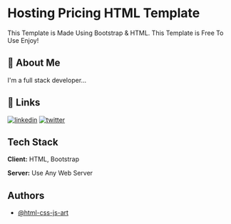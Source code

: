 
# Hosting Pricing HTML Template

This Template is Made Using Bootstrap & HTML. This Template is Free To Use Enjoy!

## 🚀 About Me
I'm a full stack developer...


## 🔗 Links
[![linkedin](https://img.shields.io/badge/DEV_SAURABH-0A66C2?style=for-the-badge&logo=linkedin&logoColor=white)](https://www.linkedin.com/in/dev-saurabh)
[![twitter](https://img.shields.io/badge/_S0URABH_-1DA1F2?style=for-the-badge&logo=twitter&logoColor=white)](https://twitter.com/_S0URABH_)


## Tech Stack

**Client:** HTML, Bootstrap

**Server:** Use Any Web Server


## Authors

- [@html-css-js-art](https://www.github.com/html-css-js-art)

